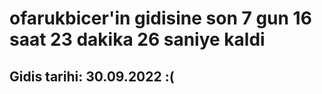 # ofarukbicer'in gidisine son 7 gun 16 saat 23 dakika 26 saniye kaldi

## Gidis tarihi: 30.09.2022 :(